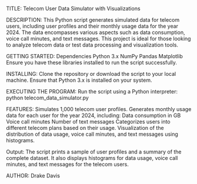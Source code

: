 TITLE: 
  Telecom User Data Simulator with Visualizations

DESCRIPTION:
  This Python script generates simulated data for telecom users, including user profiles and their monthly usage data for the year 2024. The data encompasses various aspects such as data consumption, voice call minutes, and text messages. This project is ideal for those looking to analyze telecom data or test data processing and visualization tools.

GETTING STARTED:
  Dependencies
    Python 3.x
    NumPy
    Pandas
    Matplotlib
  Ensure you have these libraries installed to run the script successfully.

INSTALLING:
  Clone the repository or download the script to your local machine.
  Ensure that Python 3.x is installed on your system.

EXECUTING THE PROGRAM:
  Run the script using a Python interpreter:
    python telecom_data_simulator.py

FEATURES:
  Simulates 1,000 telecom user profiles.
  Generates monthly usage data for each user for the year 2024, including:
  Data consumption in GB
  Voice call minutes
  Number of text messages
  Categorizes users into different telecom plans based on their usage.
  Visualization of the distribution of data usage, voice call minutes, and text messages using histograms.

Output:
  The script prints a sample of user profiles and a summary of the complete dataset. It also displays histograms for data usage, voice call minutes, and text messages for the telecom users.

AUTHOR:
Drake Davis

